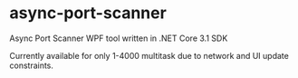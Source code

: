# async-port-scanner
Async Port Scanner WPF tool written in .NET Core 3.1 SDK

Currently available for only 1-4000 multitask due to network and UI update constraints.

